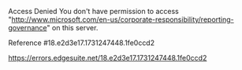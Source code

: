 Access Denied
You don't have permission to access "http://www.microsoft.com/en-us/corporate-responsibility/reporting-governance" on this server.

Reference #18.e2d3e17.1731247448.1fe0ccd2

https://errors.edgesuite.net/18.e2d3e17.1731247448.1fe0ccd2